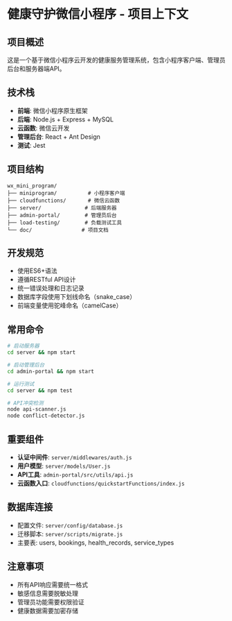 # 健康守护微信小程序 - 项目上下文

## 项目概述
这是一个基于微信小程序云开发的健康服务管理系统，包含小程序客户端、管理员后台和服务器端API。

## 技术栈
- **前端**: 微信小程序原生框架
- **后端**: Node.js + Express + MySQL
- **云函数**: 微信云开发
- **管理后台**: React + Ant Design
- **测试**: Jest

## 项目结构
```
wx_mini_program/
├── miniprogram/          # 小程序客户端
├── cloudfunctions/       # 微信云函数
├── server/              # 后端服务器
├── admin-portal/        # 管理员后台
├── load-testing/        # 负载测试工具
└── doc/                # 项目文档
```

## 开发规范
- 使用ES6+语法
- 遵循RESTful API设计
- 统一错误处理和日志记录
- 数据库字段使用下划线命名（snake_case）
- 前端变量使用驼峰命名（camelCase）

## 常用命令
```bash
# 启动服务器
cd server && npm start

# 启动管理后台
cd admin-portal && npm start

# 运行测试
cd server && npm test

# API冲突检测
node api-scanner.js
node conflict-detector.js
```

## 重要组件
- **认证中间件**: `server/middlewares/auth.js`
- **用户模型**: `server/models/User.js`
- **API工具**: `admin-portal/src/utils/api.js`
- **云函数入口**: `cloudfunctions/quickstartFunctions/index.js`

## 数据库连接
- 配置文件: `server/config/database.js`
- 迁移脚本: `server/scripts/migrate.js`
- 主要表: users, bookings, health_records, service_types

## 注意事项
- 所有API响应需要统一格式
- 敏感信息需要脱敏处理
- 管理员功能需要权限验证
- 健康数据需要加密存储